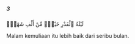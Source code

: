 ##### 3

<span class="ayah">لَيْلَةُ ٱلْقَدْرِ خَيْرٌۭ مِّنْ أَلْفِ شَهْرٍۢ</span>

<span class="ayah_translation">Malam kemuliaan itu lebih baik dari seribu bulan.</span>
